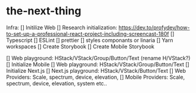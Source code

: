 # the-next-thing

Infra:
[] Initilize Web
[] Research initialization: https://dev.to/profydev/how-to-set-up-a-professional-react-project-including-screencast-180f
[] Typescript
[] ESLint
[] prettier
[] styles componants or linaria
[] Yarn workspaces
[] Create Storybook
[] Create Mobile Storybook

[] Web playground: HStack/VStack/Group/Button/Text (rename H/VStack?)
[] Initialize Mobile
[] Web playground: HStack/VStack/Group/Button/Text
[] Initialize Next.js
[] Next.js playground: HStack/VStack/Button/Text
[] Web Providers: Scale, spectrum, device, elevation, 
[] Mobile Providers: Scale, spectrum, device, elevation, system etc.. 